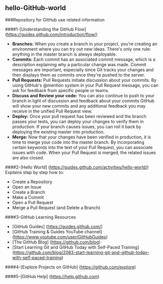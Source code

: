 ## hello-GitHub-world
###Repository for GitHub use related information

####1-[Understanding the GitHub Flow] (https://guides.github.com/introduction/flow/)
  * **Branches:**
    When you create a branch in your project, you're creating an environment where you can try out new ideas.
    There's only one rule: anything in the master branch is always deployable.
  * **Commits:**
    Each commit has an associated commit message, which is a description explaining why a particular change was
    made.
    Commit messages are important, especially since Git tracks your changes and then displays them as commits once        they're pushed to the server.
  * **Pull Requests:**
    Pull Requests initiate discussion about your commits.
    By using GitHub's @mention system in your Pull Request message, you can ask for feedback from specific people or
    teams.
  * **Discuss and Review your code:**
    You can also continue to push to your branch in light of discussion and feedback about your commits
    GitHub will show your new commits and any additional feedback you may receive in the unified Pull Request view.
  * **Deploy:**
    Once your pull request has been reviewed and the branch passes your tests, you can deploy your changes to verify
    them in production. If your branch causes issues, you can roll it back by deploying the existing master into
    production.
  * **Merge:**
    Now that your changes have been verified in production, it is time to merge your code into the master branch.
    By incorporating certain keywords into the text of your Pull Request, you can associate issues with code. When
    your Pull Request is merged, the related issues are also closed.
    
####2-[Hello World] (https://guides.github.com/activities/hello-world/)
  Explains step by step how to: 
- Create a Repository
- Open an Issue
- Create a Branch
- Make a Commit
- Open a Pull Request
- Merge a Pull Request (and Delete a Branch)
    
####3-GitHub Learning Resources
- [GitHub Guides] (https://guides.github.com/)
- [GitHub Training & Guides YouTube channel] (https://www.youtube.com/user/GitHubGuides)
- [The GitHub Blog] (https://github.com/blog)
- [Start Learning Git and GitHub Today with Self-Paced Training] (https://github.com/blog/2083-start-learning-git-and-github-today-with-self-paced-training)
    
####4-[Explore Projects on GitHub] (https://github.com/explore)
  
####5-[GitHub Help] (https://help.github.com)
